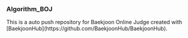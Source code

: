 ### Algorithm_BOJ
<p> This is a auto push repository for Baekjoon Online Judge created with [BaekjoonHub](https://github.com/BaekjoonHub/BaekjoonHub). </p>
